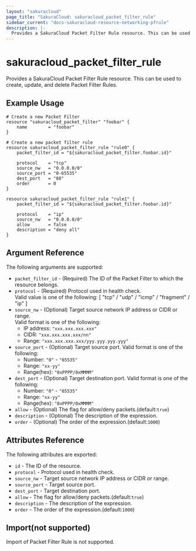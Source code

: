 ```yaml
---
layout: "sakuracloud"
page_title: "SakuraCloud: sakuracloud_packet_filter_rule"
sidebar_current: "docs-sakuracloud-resource-networking-pfrule"
description: |-
  Provides a SakuraCloud Packet Filter Rule resource. This can be used to create, update, and delete Packet Filter Rules.
---
```


# sakuracloud\_packet\_filter\_rule

Provides a SakuraCloud Packet Filter Rule resource. This can be used to create, update, and delete Packet Filter Rules.

## Example Usage

```hcl
# Create a new Packet Filter
resource "sakuracloud_packet_filter" "foobar" {
    name        = "foobar"
}

# Create a new packet filter rule
resource sakuracloud_packet_filter_rule "rule0" {
    packet_filter_id = "${sakuracloud_packet_filter.foobar.id}"

 	protocol    = "tcp"
	source_nw   = "0.0.0.0/0"
	source_port = "0-65535"
	dest_port   = "80"
	order       = 0
}

resource sakuracloud_packet_filter_rule "rule1" {
    packet_filter_id = "${sakuracloud_packet_filter.foobar.id}"

	protocol    = "ip"
	source_nw   = "0.0.0.0/0"
	allow       = false
	description = "deny all"
}

```

## Argument Reference

The following arguments are supported:

* `packet_filter_id` - (Required) The ID of the Packet Filter to which the resource belongs.
* `protocol` - (Required) Protocol used in health check.  
Valid value is one of the following: [ "tcp" / "udp" / "icmp" / "fragment" / "ip" ]
* `source_nw` - (Optional) Target source network IP address or CIDR or range.  
Valid format is one of the following:   
  * IP address: `"xxx.xxx.xxx.xxx"`
  * CIDR: `"xxx.xxx.xxx.xxx/nn"`
  * Range: `"xxx.xxx.xxx.xxx/yyy.yyy.yyy.yyy"`
* `source_port` - (Optional) Target source port.
Valid format is one of the following:
  * Number: `"0"` - `"65535"`
  * Range: `"xx-yy"`
  * Range(hex): `"0xPPPP/0xMMMM"`
* `dest_port` - (Optional) Target destination port.
Valid format is one of the following:
  * Number: `"0"` - `"65535"`
  * Range: `"xx-yy"`
  * Range(hex): `"0xPPPP/0xMMMM"`
* `allow` - (Optional) The flag for allow/deny packets.(default:`true`)
* `description` - (Optional) The description of the expression.
* `order` - (Optional) The order of the expression.(default:`1000`)

## Attributes Reference

The following attributes are exported:

* `id` - The ID of the resource.
* `protocol` - Protocol used in health check.  
* `source_nw` - Target source network IP address or CIDR or range.  
* `source_port` - Target source port.
* `dest_port` - Target destination port.
* `allow` - The flag for allow/deny packets.(default:`true`)
* `description` - The description of the expression.
* `order` - The order of the expression.(default:`1000`)


## Import(not supported)

Import of Packet Filter Rule is not supported.
